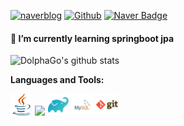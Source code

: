 [![naverblog](https://img.shields.io/badge/naverblog-badge?style=flat-square&logo=Blogger&logoColor=white)](http://blog.naver.com/adamdoha)
[![Github](https://img.shields.io/badge/-Github-000?style=flat&logo=Github&logoColor=white)](https://github.com/adamdoha)
[![Naver Badge](https://img.shields.io/badge/-adamdoha@naver.com-c14438?style=flat-square&logo=Gmail&logoColor=white&color=green&link=mailto:adamdoha@naver.com)](mailto:adamdoha@naver.com)

#### 🌱 I’m currently learning springboot jpa

![DolphaGo's github stats](https://github-readme-stats.vercel.app/api?username=adamdoha&show_icons=true&title_color=f7f307&icon_color=02b062&text_color=ffffff&bg_color=180175)


**Languages and Tools:**  

<code><img height="35" src="https://raw.githubusercontent.com/github/explore/80688e429a7d4ef2fca1e82350fe8e3517d3494d/topics/java/java.png"></code>
<code><img height="35" src="https://github.com/spring-projects/spring-framework/blob/master/src/docs/spring-framework.png"></code>
<code><img height="35" src="https://raw.githubusercontent.com/github/explore/59009b1589a883459c0ae19044e3e7e3ec0c4e0a/topics/gradle/gradle.png"></code>
<code><img height="35" src="https://raw.githubusercontent.com/github/explore/80688e429a7d4ef2fca1e82350fe8e3517d3494d/topics/mysql/mysql.png"></code>
<code><img height="35" src="https://raw.githubusercontent.com/github/explore/80688e429a7d4ef2fca1e82350fe8e3517d3494d/topics/git/git.png"></code>
